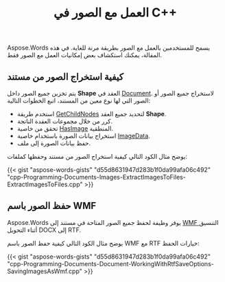 ﻿---
title: العمل مع الصور في C++
second_title: Aspose.Words ل C++
articleTitle: العمل مع الصور
linktitle: العمل مع الصور
type: docs
description: "مقدمة لميزة الصورة، وكيفية إنشاء ومعالجة الصورة باستخدام C++."
weight: 300
url: /ar/cpp/working-with-images/
---

Aspose.Words يسمح للمستخدمين بالعمل مع الصور بطريقة مرنة للغاية. في هذه المقالة، يمكنك استكشاف بعض إمكانيات العمل مع الصور فقط.

## كيفية استخراج الصور من مستند

يتم تخزين جميع الصور داخل **Shape** العقد في [Document](https://reference.aspose.com/words/cpp/aspose.words/document/). لاستخراج جميع الصور أو الصور التي لها نوع معين من المستند، اتبع الخطوات التالية:

- استخدم طريقة [GetChildNodes](https://reference.aspose.com/words/cpp/aspose.words/compositenode/getchildnodes/) لتحديد جميع العقد **Shape**.
- كرر من خلال مجموعات العقدة الناتجة.
- تحقق من خاصية [HasImage](https://reference.aspose.com/words/cpp/aspose.words.drawing/shape/get_hasimage/) المنطقية.
- استخراج بيانات الصورة باستخدام خاصية [ImageData](https://reference.aspose.com/words/cpp/aspose.words.drawing/shape/get_imagedata/).
- حفظ بيانات الصورة إلى ملف.

يوضح مثال الكود التالي كيفية استخراج الصور من مستند وحفظها كملفات:

{{< gist "aspose-words-gists" "d55d8631947d283b1f0da99afa06c492" "cpp-Programming-Documents-Images-ExtractImagesToFiles-ExtractImagesToFiles.cpp" >}}

## حفظ الصور باسم WMF

Aspose.Words يوفر وظيفة لحفظ جميع الصور المتاحة في مستند إلى [WMF ](https://docs.fileformat.com/image/wmf/)التنسيق أثناء التحويل DOCX إلى RTF.

يوضح مثال الكود التالي كيفية حفظ الصور باسم WMF مع RTF خيارات الحفظ:

{{< gist "aspose-words-gists" "d55d8631947d283b1f0da99afa06c492" "cpp-Programming-Documents-Document-WorkingWithRtfSaveOptions-SavingImagesAsWmf.cpp" >}}

